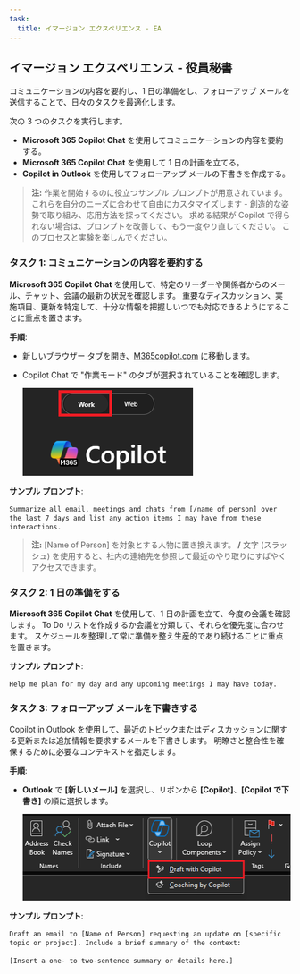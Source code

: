 ```yaml
---
task:
  title: イマージョン エクスペリエンス - EA
---
```


## イマージョン エクスペリエンス - 役員秘書  

コミュニケーションの内容を要約し、1 日の準備をし、フォローアップ メールを送信することで、日々のタスクを最適化します。  

次の 3 つのタスクを実行します。  

- **Microsoft 365 Copilot Chat** を使用してコミュニケーションの内容を要約する。  
- **Microsoft 365 Copilot Chat** を使用して 1 日の計画を立てる。  
- **Copilot in Outlook** を使用してフォローアップ メールの下書きを作成する。  

> **注:** 作業を開始するのに役立つサンプル プロンプトが用意されています。 これらを自分のニーズに合わせて自由にカスタマイズします - 創造的な姿勢で取り組み、応用方法を探ってください。 求める結果が Copilot で得られない場合は、プロンプトを改善して、もう一度やり直してください。 このプロセスと実験を楽しんでください。  

### タスク 1: コミュニケーションの内容を要約する  

**Microsoft 365 Copilot Chat** を使用して、特定のリーダーや関係者からのメール、チャット、会議の最新の状況を確認します。 重要なディスカッション、実施項目、更新を特定して、十分な情報を把握しいつでも対応できるようにすることに重点を置きます。  

**手順**:

- 新しいブラウザー タブを開き、[M365copilot.com](https://m365copilot.com/) に移動します。
- Copilot Chat で "作業モード" のタブが選択されていることを確認します。

    ![作業モード タブを示すスクリーンショット。](../Prompts/Media/work-mode.png)

**サンプル プロンプト**:
  
```text
Summarize all email, meetings and chats from [/name of person] over the last 7 days and list any action items I may have from these interactions.
```

> **注:** [Name of Person] を対象とする人物に置き換えます。 **/** 文字 (スラッシュ) を使用すると、社内の連絡先を参照して最近のやり取りにすばやくアクセスできます。

### タスク 2: 1 日の準備をする  

**Microsoft 365 Copilot Chat** を使用して、1 日の計画を立て、今度の会議を確認します。 To Do リストを作成するか会議を分類して、それらを優先度に合わせます。 スケジュールを整理して常に準備を整え生産的であり続けることに重点を置きます。  

**サンプル プロンプト**:
  
```text
Help me plan for my day and any upcoming meetings I may have today. 
```

### タスク 3: フォローアップ メールを下書きする

Copilot in Outlook を使用して、最近のトピックまたはディスカッションに関する更新または追加情報を要求するメールを下書きします。 明瞭さと整合性を確保するために必要なコンテキストを指定します。

**手順**:

- **Outlook** で **[新しいメール]** を選択し、リボンから **[Copilot]**、**[Copilot で下書き]** の順に選択します。

    ![Copilot in Outlook を示すスクリーンショット。](../Prompts/Media/copilot-outlook-desktop.png)

**サンプル プロンプト**:

```text
Draft an email to [Name of Person] requesting an update on [specific topic or project]. Include a brief summary of the context:  

[Insert a one- to two-sentence summary or details here.]

```
